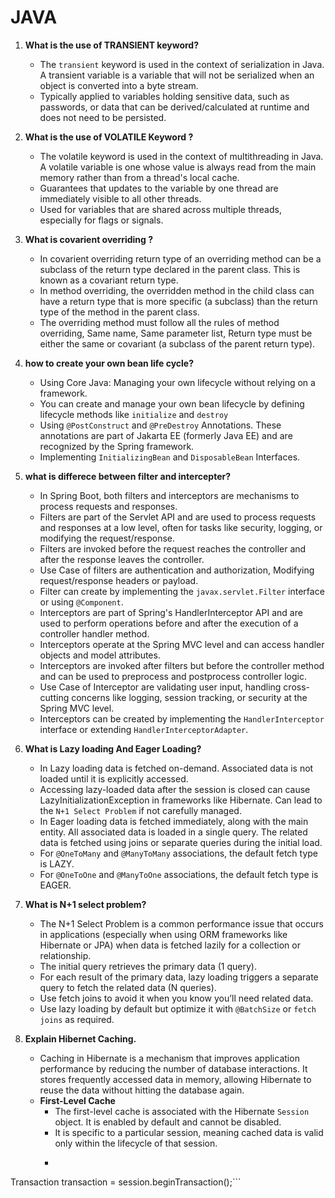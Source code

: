 # JAVA

1. **What is the use of TRANSIENT keyword?**
   - The ```transient``` keyword is used in the context of serialization in Java. A transient variable is a variable that will not be serialized when an object is converted into a byte stream.
   - Typically applied to variables holding sensitive data, such as passwords, or data that can be derived/calculated at runtime and does not need to be persisted.
2. **What is the use of VOLATILE Keyword ?**
   - The volatile keyword is used in the context of multithreading in Java. A volatile variable is one whose value is always read from the main memory rather than from a thread's local cache.
   - Guarantees that updates to the variable by one thread are immediately visible to all other threads.
   - Used for variables that are shared across multiple threads, especially for flags or signals.

3. **What is covarient overriding ?**
   - In covarient overriding return type of an overriding method can be a subclass of the return type declared in the parent class. This is known as a covariant return type.
   - In method overriding, the overridden method in the child class can have a return type that is more specific (a subclass) than the return type of the method in the parent class.
   - The overriding method must follow all the rules of method overriding, Same name, Same parameter list, Return type must be either the same or covariant (a subclass of the parent return type).
  
4. **how to create your own bean life cycle?**
   - Using Core Java: Managing your own lifecycle without relying on a framework.
   - You can create and manage your own bean lifecycle by defining lifecycle methods like ```initialize``` and ```destroy```
   - Using ```@PostConstruct``` and ```@PreDestroy``` Annotations. These annotations are part of Jakarta EE (formerly Java EE) and are recognized by the Spring framework.
   - Implementing ```InitializingBean``` and ```DisposableBean``` Interfaces.

5. **what is differece between filter and intercepter?**
   - In Spring Boot, both filters and interceptors are mechanisms to process requests and responses.
   - Filters are part of the Servlet API and are used to process requests and responses at a low level, often for tasks like security, logging, or modifying the request/response.
   - Filters are invoked before the request reaches the controller and after the response leaves the controller.
   - Use Case of filters are authentication and authorization, Modifying request/response headers or payload.
   - Filter can create by implementing the ```javax.servlet.Filter``` interface or using ```@Component```.
   - Interceptors are part of Spring's HandlerInterceptor API and are used to perform operations before and after the execution of a controller handler method.
   - Interceptors operate at the Spring MVC level and can access handler objects and model attributes.
   - Interceptors are invoked after filters but before the controller method and can be used to preprocess and postprocess controller logic.
   - Use Case of Interceptor are validating user input, handling cross-cutting concerns like logging, session tracking, or security at the Spring MVC level.
   - Interceptors can be created by implementing the ```HandlerInterceptor``` interface or extending ```HandlerInterceptorAdapter```.

6. **What is Lazy loading And Eager Loading?**
   - In Lazy loading data is fetched on-demand. Associated data is not loaded until it is explicitly accessed.
   - Accessing lazy-loaded data after the session is closed can cause LazyInitializationException in frameworks like Hibernate. Can lead to the ```N+1 Select Problem``` if not carefully managed.
   - In Eager loading data is fetched immediately, along with the main entity. All associated data is loaded in a single query. The related data is fetched using joins or separate queries during the initial load.
   - For ```@OneToMany``` and ```@ManyToMany``` associations, the default fetch type is LAZY.
   - For ```@OneToOne``` and ```@ManyToOne``` associations, the default fetch type is EAGER.
    
7. **What is N+1 select problem?**
   - The N+1 Select Problem is a common performance issue that occurs in applications (especially when using ORM frameworks like Hibernate or JPA) when data is fetched lazily for a collection or relationship.
   - The initial query retrieves the primary data (1 query).
   - For each result of the primary data, lazy loading triggers a separate query to fetch the related data (N queries).
   - Use fetch joins to avoid it when you know you’ll need related data.
   - Use lazy loading by default but optimize it with ```@BatchSize``` or ```fetch joins``` as required.
     
8. **Explain Hibernet Caching.**
   - Caching in Hibernate is a mechanism that improves application performance by reducing the number of database interactions. It stores frequently accessed data in memory, allowing Hibernate to reuse the data without hitting the database again.
   - **First-Level Cache**
     - The first-level cache is associated with the Hibernate ```Session``` object. It is enabled by default and cannot be disabled.
     - It is specific to a particular session, meaning cached data is valid only within the lifecycle of that session.
     - ```Session session = sessionFactory.openSession();
Transaction transaction = session.beginTransaction();```
       
